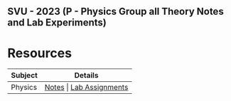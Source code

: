 ## SVU - 2023 (P - Physics Group all Theory Notes and Lab Experiments)


# Resources

| Subject   | Details                                                                                             |
|-----------|-----------------------------------------------------------------------------------------------------|
| Physics   | [Notes](https://github.com/RiteshJha912/Notes-Sem1-FY-P/tree/master/Physics/Suren%20Sir) \| [Lab Assignments](https://github.com/RiteshJha912/Notes-Sem1-FY-P/tree/master/Physics/PhyLab) |
